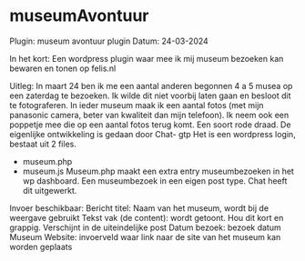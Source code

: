 # museumAvontuur

Plugin: museum avontuur plugin
Datum: 24-03-2024

In het kort:
Een wordpress plugin waar mee ik mij museum bezoeken kan bewaren en tonen op felis.nl

Uitleg:
In maart 24 ben ik me een aantal anderen begonnen 4 a 5 musea op een zaterdag te bezoeken. Ik wilde dit niet voorbij laten gaan en besloot dit te fotograferen. In ieder museum maak ik een aantal fotos (met mijn panasonic camera, beter van kwaliteit dan mijn telefoon). Ik neem ook een poppetje mee die op een aantal fotos terug komt. Een soort rode draad. De eigenlijke ontwikkeling is gedaan door Chat- gtp
Het is een wordpress login, bestaat uit 2 files.
- museum.php
- museum.js
Museum.php maakt een extra entry museumbezoeken in het wp dashboard. Een museumbezoek in een eigen post type. Chat heeft dit uitgewerkt. 


Invoer beschikbaar:
Bericht titel: Naam van het museum, wordt bij de weergave gebruikt
Tekst vak (de content): wordt getoont. Hou dit kort en grappig. Verschijnt in de uiteindelijke post
Datum bezoek: bezoek datum
Museum Website: invoerveld waar link naar de site van het museum kan worden geplaats
